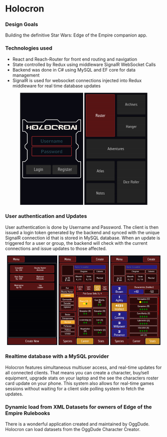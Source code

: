 # Holocron

### Design Goals

Building the definitive Star Wars: Edge of the Empire companion app.

### Technologies used
* React and Reach-Router for front end routing and navigation
* State controlled by Redux using middleware SignalR WebSocket Calls
* Backend was done in C# using MySQL and EF core for data management
* SignalR is used for websocket connections injected into Redux middleware for real time database updates

<p align="center">
  <img width="40%" src="https://github.com/FluentZap/Holocron/blob/master/Readme/Login.png?raw=true" />
  <img width=40%" src="https://github.com/FluentZap/Holocron/blob/master/Readme/MainMenu.png?raw=true" />
</p>

### User authentication and Updates

User authentication is done by Username and Password. The client is then issued a login token generated by the backend and synced with the unique SignalR connection id that is stored in MySQL database. When an update is triggered for a user or group, the backend will check with the current connections and issue updates to those affected.

<p align="center">
  <img src="https://github.com/FluentZap/Holocron/blob/master/Readme/CreatorList.png?raw=true" width="32%" />
  <img src="https://github.com/FluentZap/Holocron/blob/master/Readme/CreatorCareer.png?raw=true" width="32%" />
  <img src="https://github.com/FluentZap/Holocron/blob/master/Readme/CreatorStats.png?raw=true" width="32%" />
</p>

### Realtime database with a MySQL provider

Holocron features simultaneous multiuser access, and real-time updates for all connected clients.
That means you can create a character, buy/sell equipment, upgrade stats on your laptop and the see the characters roster card update on your phone.
This system also allows for real-time games sessions without waiting for a client side polling system to fetch the updates.


### Dynamic load from XML Datasets for owners of Edge of the Empire Rulebooks

There is a wonderful application created and maintained by OggDude. Holocron can load datasets from the OggDude Character Creator.
